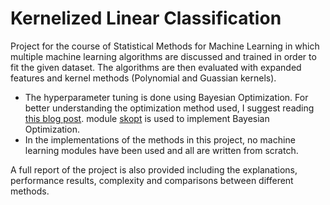 # Kernelized Linear Classification
Project for the course of Statistical Methods for Machine Learning in which multiple machine learning algorithms are discussed and trained in order to fit the given dataset. The algorithms are then evaluated with expanded features and kernel methods (Polynomial and Guassian kernels).
* The hyperparameter tuning is done using Bayesian Optimization. For better understanding the optimization method used, I suggest reading [this blog post](https://betatim.github.io/posts/bayesian-hyperparameter-search/). module [skopt](https://scikit-optimize.github.io/stable/) is used to implement Bayesian Optimization.
* In the implementations of the methods in this project, no machine learning modules have been used and all are written from scratch.

A full report of the project is also provided including the explanations, performance results, complexity and comparisons between different methods.
